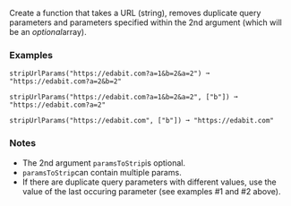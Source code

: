 Create a function that takes a URL (string), removes duplicate query parameters and parameters specified within the 2nd argument (which will be an *optional*array).


### Examples ###
    stripUrlParams("https://edabit.com?a=1&b=2&a=2") ➞ "https://edabit.com?a=2&b=2"

    stripUrlParams("https://edabit.com?a=1&b=2&a=2", ["b"]) ➞ "https://edabit.com?a=2"

    stripUrlParams("https://edabit.com", ["b"]) ➞ "https://edabit.com"


### Notes ###
*   The 2nd argument `paramsToStrip`is optional.
*   `paramsToStrip`can contain multiple params.
*   If there are duplicate query parameters with different values, use the value of the last occuring parameter (see examples #1 and #2 above).